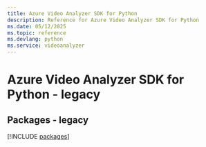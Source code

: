 ```yaml
---
title: Azure Video Analyzer SDK for Python
description: Reference for Azure Video Analyzer SDK for Python
ms.date: 05/12/2025
ms.topic: reference
ms.devlang: python
ms.service: videoanalyzer
---
```

# Azure Video Analyzer SDK for Python - legacy
## Packages - legacy
[!INCLUDE [packages](video-analyzer-index.md)]